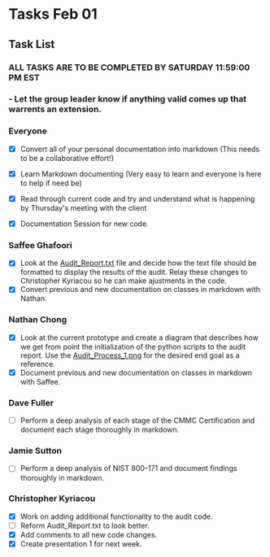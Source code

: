 # Tasks Feb 01 # 

## Task List ##

### ALL TASKS ARE TO BE COMPLETED BY SATURDAY 11:59:00 PM EST ###

### - Let the group leader know if anything valid comes up that warrents an extension. ###

### Everyone ###

- [X] Convert all of your personal documentation into markdown (This needs to be a collaborative effort!)
- [X] Learn Markdown documenting (Very easy to learn and everyone is here to help if need be)
- [X] Read through current code and try and understand what is happening by Thursday's meeting with the client
- [X] Documentation Session for new code. 


### Saffee Ghafoori ###

- [X] Look at the [Audit_Report.txt](Scripts/Audit_report.txt) file and decide how the text file should be formatted to display the results of the audit. Relay these changes to Christopher Kyriacou so he can make ajustments in the code. 
- [X] Convert previous and new documentation on classes in markdown with Nathan.

### Nathan Chong ###

- [X] Look at the current prototype and create a diagram that describes how we get from point the initialization of the python scripts to the audit report. Use the [Audit_Process_1.png](Diagrams/Audit_Process_1.png) for the desired end goal as a reference.
- [X] Document previous and new documentation on classes in markdown with Saffee. 

### Dave Fuller ###

- [ ] Perform a deep analysis of each stage of the CMMC Certification and document each stage thoroughly in markdown.

### Jamie Sutton ### 

-  [ ] Perform a deep analysis of NIST 800-171 and document findings thoroughly in markdown.

### Christopher Kyriacou ###

- [X] Work on adding additional functionality to the audit code.
- [ ] Reform Audit_Report.txt to look better.
- [X] Add comments to all new code changes.
- [X] Create presentation 1 for next week. 
